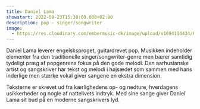 ```yaml
---
title: Daniel Lama
showstart: 2022-09-23T15:30:00.000+02:00
description: pop - singer/songwriter
image:
  - https://res.cloudinary.com/embermusic-dk/image/upload/v1694114434/Presse_Billede_ya74fp.jpg
---
```


Daniel Lama leverer engelsksproget, guitardrevet pop. Musikken indeholder elementer fra den traditionelle singer/songwriter-genre men bærer samtidig tydeligt præg af popgenrens fokus på den gode melodi. Den aarhusianske artist og sangskriver har tekst og melodi i højsædet som sammen med hans inderlige men stærke vokal giver sangene en ekstra dimension. 

Teksterne er skrevet ud fra kærlighedens op- og nedture, hverdagens usikkerheder og nogle af nattelivets indtryk. Med sine sange giver Daniel Lama sit bud på en moderne sangskrivers lyd.